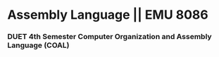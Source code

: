 # Assembly Language || EMU 8086
### DUET 4th Semester Computer Organization and Assembly Language (COAL)
